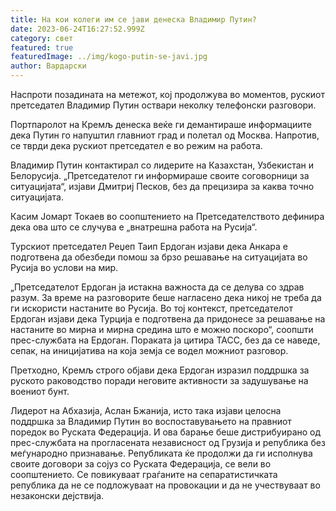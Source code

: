 ```yaml
---
title: На кои колеги им се јави денеска Владимир Путин?
date: 2023-06-24T16:27:52.999Z
category: свет
featured: true
featuredImage: ../img/kogo-putin-se-javi.jpg
author: Вардарски
---
```

Наспроти позадината на метежот, кој продолжува во моментов, рускиот претседател Владимир Путин оствари неколку телефонски разговори.

Портпаролот на Кремљ денеска веќе ги демантираше информациите дека Путин го напуштил главниот град и полетал од Москва. Напротив, се тврди дека рускиот претседател е во режим на работа.

Владимир Путин контактирал со лидерите на Казахстан, Узбекистан и Белорусија. „Претседателот ги информираше своите соговорници за ситуацијата“, изјави Дмитриј Песков, без да прецизира за каква точно ситуацијата.

Касим Јомарт Токаев во соопштението на Претседателството дефинира дека ова што се случува е „внатрешна работа на Русија“.

Турскиот претседател Реџеп Таип Ердоган изјави дека Анкара е подготвена да обезбеди помош за брзо решавање на ситуацијата во Русија во услови на мир.

„Претседателот Ердоган ја истакна важноста да се делува со здрав разум. За време на разговорите беше нагласено дека никој не треба да ги искористи настаните во Русија. Во тој контекст, претседателот Ердоган изјави дека Турција е подготвена да придонесе за решавање на настаните во мирна и мирна средина што е можно поскоро“, соопшти прес-службата на Ердоган. Пораката ја цитира ТАСС, без да се наведе, сепак, на иницијатива на која земја се водел можниот разговор.

Претходно, Кремљ строго објави дека Ердоган изразил поддршка за руското раководство поради неговите активности за задушување на воениот бунт.

Лидерот на Абхазија, Аслан Бжанија, исто така изјави целосна поддршка за Владимир Путин во воспоставувањето на правниот поредок во Руската Федерација. И ова барање беше дистрибуирано од прес-службата на прогласената независност од Грузија и република без меѓународно признавање. Републиката ќе продолжи да ги исполнува своите договори за сојуз со Руската Федерација, се вели во соопштението. Се повикуваат граѓаните на сепаратистичката република да не се подложуваат на провокации и да не учествуваат во незаконски дејствија.